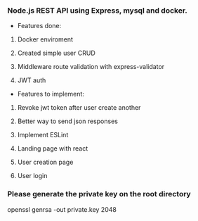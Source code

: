### Node.js REST API using Express, mysql and docker.

- Features done:

1. Docker enviroment

2. Created simple user CRUD

3. Middleware route validation with express-validator

4. JWT auth

- Features to implement:

1. Revoke jwt token after user create another

2. Better way to send json responses

3. Implement ESLint

4. Landing page with react

5. User creation page

6. User login


### Please generate the private key on the root directory

openssl genrsa -out private.key 2048
